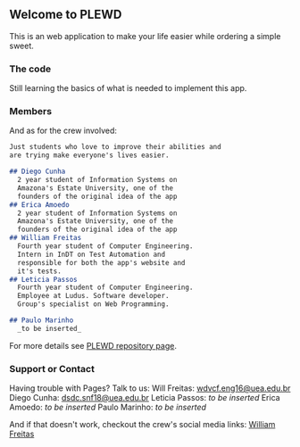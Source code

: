 ## Welcome to PLEWD

This is an web application to make your life easier while ordering a simple sweet.


### The code

Still learning the basics of what is needed to implement this app.

### Members

And as for the crew involved:

```markdown
Just students who love to improve their abilities and 
are trying make everyone's lives easier.

## Diego Cunha
  2 year student of Information Systems on 
  Amazona's Estate University, one of the 
  founders of the original idea of the app 
## Erica Amoedo
  2 year student of Information Systems on 
  Amazona's Estate University, one of the 
  founders of the original idea of the app 
## William Freitas
  Fourth year student of Computer Engineering. 
  Intern in InDT on Test Automation and 
  responsible for both the app's website and 
  it's tests.
## Leticia Passos
  Fourth year student of Computer Engineering. 
  Employee at Ludus. Software developer. 
  Group's specialist on Web Programming.

## Paulo Marinho
  _to be inserted_

```

For more details see [PLEWD repository page](https://github.com/WilliamFreitas217/PLEWD).

### Support or Contact

Having trouble with Pages? Talk to us:
Will Freitas: wdvcf.eng16@uea.edu.br
Diego Cunha: dsdc.snf18@uea.edu.br
Leticia Passos: _to be inserted_
Erica Amoedo: _to be inserted_
Paulo Marinho: _to be inserted_

And if that doesn't work, checkout the crew's social media links:
[William Freitas](https://www.instagram.com/willfreitas217/)


